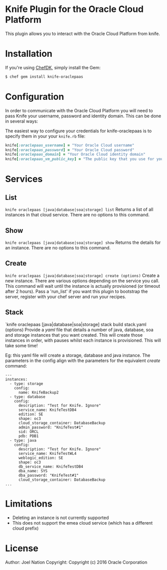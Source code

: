 Knife Plugin for the Oracle Cloud Platform
===============

This plugin allows you to interact with the Oracle Cloud Platform from knife.


# Installation #

If you're using [ChefDK](https://downloads.chef.io/chef-dk/), simply install the Gem:

```bash
$ chef gem install knife-oraclepaas
```

# Configuration #

In order to communicate with the Oracle Cloud Platform you will need to pass Knife your username, password and identity domain. This can be done in several ways:

The easiest way to configure your credentials for knife-oraclepaas is to specify them in your your `knife.rb` file:

```ruby
knife[:oraclepaas_username] = "Your Oracle Cloud username"
knife[:oraclepaas_password] = "Your Oracle Cloud password"
knife[:oraclepaas_domain] = "Your Oracle Cloud identity domain"
knife[:oraclepaas_vm_public_key] = "The public key that you use for your VMs (as text, eg: ssh-rsa <long string>)"
```


# Services #
## List
`knife oraclepaas [java|database|soa|storage] list`
Returns a list of all instances in that cloud service. There are no options to this command.

## Show
`knife oraclepaas [java|database|soa|storage] show`
Returns the details for an instance. There are no options to this command.

## Create
`knife oraclepaas [java|database|soa|storage] create (options)`
Create a new instance. There are various options depending on the service you call. This command will wait until the instance is actually provisioned (or timeout after 2 hours). Pass a 'run_list' if you want this plugin to bootstrap the server, register with your chef server and run your recipes.

## Stack
`knife oraclepaas [java|database|soa|storage] stack build stack.yaml (options)
Provide a *yaml* file that details a number of java, database, soa and storage instances that you want created. This will create those instances in order, with pauses whilst each instance is provisioned. This will take some time!

Eg: this yaml file will create a storage, database and java instance. The parameters in the config align with the parameters for the equivalent *create* command:
```
---
instances:
  - type: storage
    config:
      name: KnifeBackup2
  - type: database
    config: 
      description: "Test for Knife. Ignore"
      service_name: KnifeTestDB4
      edition: SE
      shape: oc3
      cloud_storage_container: DatabaseBackup
      admin_password: "KnifeTest#1"
      sid: ORCL
      pdb: PDB1
  - type: java
    config:
      description: "Test for Knife. Ignore"
      service_name: KnifeTestWL4
      weblogic_edition: SE
      shape: oc3
      db_service_name: KnifeTestDB4
      dba_name: SYS
      dba_password: "KnifeTest#1"
      cloud_storage_container: DatabaseBackup
...
```

# Limitations

- Deleting an instance is not currently supported
- This does not support the emea cloud service (which has a different cloud prefix)

# License #

Author: Joel Nation
Copyright: Copyright (c) 2016 Oracle Corporation
